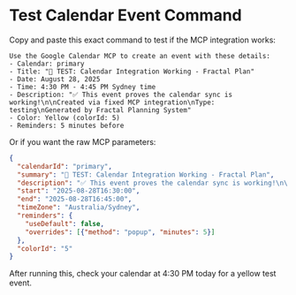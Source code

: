 # Test Calendar Event Command

Copy and paste this exact command to test if the MCP integration works:

```
Use the Google Calendar MCP to create an event with these details:
- Calendar: primary
- Title: "🔧 TEST: Calendar Integration Working - Fractal Plan"
- Date: August 28, 2025
- Time: 4:30 PM - 4:45 PM Sydney time
- Description: "✅ This event proves the calendar sync is working!\n\nCreated via fixed MCP integration\nType: testing\nGenerated by Fractal Planning System"
- Color: Yellow (colorId: 5)
- Reminders: 5 minutes before
```

Or if you want the raw MCP parameters:

```json
{
  "calendarId": "primary",
  "summary": "🔧 TEST: Calendar Integration Working - Fractal Plan",
  "description": "✅ This event proves the calendar sync is working!\n\nCreated via fixed MCP integration\nType: testing\nGenerated by Fractal Planning System",
  "start": "2025-08-28T16:30:00",
  "end": "2025-08-28T16:45:00",
  "timeZone": "Australia/Sydney",
  "reminders": {
    "useDefault": false,
    "overrides": [{"method": "popup", "minutes": 5}]
  },
  "colorId": "5"
}
```

After running this, check your calendar at 4:30 PM today for a yellow test event.